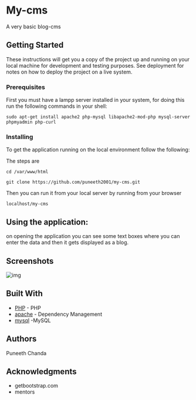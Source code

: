 # My-cms

A very basic blog-cms

## Getting Started

These instructions will get you a copy of the project up and running on your local machine for development and testing purposes. See deployment for notes on how to deploy the project on a live system.

### Prerequisites

First you must have a lampp server installed in your system, for doing this run the following commands in your shell:

```
sudo apt-get install apache2 php-mysql libapache2-mod-php mysql-server phpmyadmin php-curl
```

### Installing

To get the application running on the local environment follow the following:

The steps are 

```
cd /var/www/html

```

```
git clone https://github.com/puneeth2001/my-cms.git
```
Then you can run it from your local server by running from your browser

```
localhost/my-cms
```


## Using the application:

on opening the application you can see some text boxes where you can enter the data and then it gets displayed as a blog.


## Screenshots

![img](https://github.com/puneeth2001/my-cms/blob/master/Screenshot%20from%202019-03-01%2023-45-26.png)
## Built With

* [PHP](http://www.php.net/) - PHP
* [apache](https://httpd.apache.org/) - Dependency Management
* [mysql](https://www.mysql.com/) -MySQL


## Authors
Puneeth Chanda
## Acknowledgments

* getbootstrap.com
* mentors
